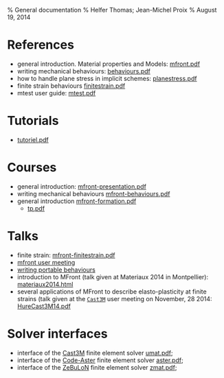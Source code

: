 % General documentation 
% Helfer Thomas; Jean-Michel Proix
% August 19, 2014

# References

- general introduction. Material properties and Models: [mfront.pdf](documents/mfront/mfront.pdf)
- writing mechanical behaviours: [behaviours.pdf](documents/mfront/behaviours.pdf)
- how to handle plane stress in implicit schemes: [planestress.pdf](documents/mfront/planestress.pdf)
- finite strain behaviours [finitestrain.pdf](documents/mfront/finitestrain.pdf)
- mtest user guide: [mtest.pdf](documents/mtest/mtest.pdf)

# Tutorials

- [tutoriel.pdf](documents/tutoriel/tutoriel.pdf)

# Courses

- general introduction: [mfront-presentation.pdf](documents/mfront-presentation/mfront-presentation.pdf)
- writing mechanical behaviours [mfront-behaviours.pdf](documents/mfront-behaviours/mfront-behaviours.pdf)
- general introduction [mfront-formation.pdf](documents/mfront-formation/mfront-formation.pdf)
    - [tp.pdf](documents/tp/tp.pdf)

# Talks

- finite strain: [mfront-finitestrain.pdf](documents/mfront-finitestrain/mfront-finitestrain.pdf)
- [mfront user meeting](documents/mfront-user-meeting-2015/mfront-cea.pdf)
- [writing portable behaviours](documents/portable-behaviour/portability.html)
- introduction to MFront (talk given at Materiaux 2014 in Montpellier): [materiaux2014.html](documents/Materiaux2014/materiaux2014.html)
- several applications of MFront to describe elasto-plasticity at
  finite strains (talk given at the
  [`Cast3M`](http://www-cast3m.cea.fr) user meeting on November, 28
  2014: [HureCast3M14.pdf](documents/ClubCast3M2014/HureCast3M14.pdf)
<!-- - mtest: [mtest.pdf](documents/mtest-presentation/mtest-presentation.pdf) -->


# Solver interfaces

- interface of the [Cast3M](http://www-cast3m.cea.fr) finite element
  solver [umat.pdf](documents/mfront/umat.pdf);
- interface of the [Code-Aster](http://www.code-aster.org) finite
  element solver [aster.pdf](documents/mfront/aster.pdf);
- interface of the
  [ZeBuLoN](http://www.zset-software.com/products/zebulon) finite
  element solver [zmat.pdf](documents/mfront/zmat.pdf);

<!-- Local IspellDict: english -->
